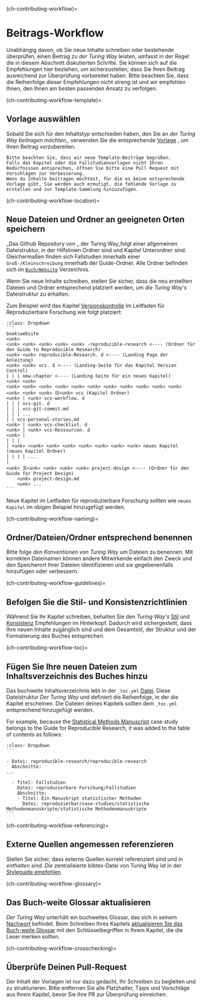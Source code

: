 (ch-contributing-workflow)=
# Beitrags-Workflow

Unabhängig davon, ob Sie neue Inhalte schreiben oder bestehende überprüfen, einen Beitrag zu _der Turing Way_ leisten, umfasst in der Regel die in diesem Abschnitt diskutierten Schritte. Sie können sich auf die Empfehlungen hier beziehen, um sicherzustellen, dass Sie Ihren Beitrag ausreichend zur Überprüfung vorbereitet haben. Bitte beachten Sie, dass die Reihenfolge dieser Empfehlungen nicht streng ist und wir empfehlen Ihnen, den Ihnen am besten passenden Ansatz zu verfolgen.

(ch-contributing-workflow-template)=
## Vorlage auswählen

Sobald Sie sich für den Inhaltstyp entschieden haben, den Sie an _der Turing Way beitragen möchten,_, verwenden Sie die entsprechende [Vorlage](https://github.com/alan-turing-institute/the-turing-way/tree/main/book/templates) , um Ihren Beitrag vorzubereiten.

```{note}
Bitte beachten Sie, dass wir neue Template-Beiträge begrüßen.
Falls das Kapitel oder die Fallstudienvorlagen nicht Ihren Bedürfnissen entsprechen, öffnen Sie bitte eine Pull Request mit Vorschlägen zur Verbesserung.
Wenn du Inhalte beitragen möchtest, für die es keine entsprechende Vorlage gibt, Sie werden auch ermutigt, die fehlende Vorlage zu erstellen und zur Template-Sammlung hinzuzufügen.
```

(ch-contributing-workflow-location)=
## Neue Dateien und Ordner an geeigneten Orten speichern

_Das Github Repository von _ der Turing Way_folgt einer allgemeinen Dateistruktur, in der Hilfslinien Ordner sind und Kapitel Unterordner sind. Gleichermaßen finden sich Fallstudien innerhalb einer `Groß-/Kleinschreibung` innerhalb der Guide-Ordner. Alle Ordner befinden sich im [`Buch/Website`](https://github.com/alan-turing-institute/the-turing-way/tree/main/book/website) Verzeichnis.</p>

Wenn Sie neue Inhalte schreiben, stellen Sie sicher, dass die neu erstellten Dateien und Ordner entsprechend platziert werden, um _die Turing Way's_ Dateistruktur zu erhalten.

Zum Beispiel wird das Kapitel [Versionskontrolle](https://the-turing-way.netlify.app/reproducible-research/vcs.html) im Leitfaden für Reproduzierbare Forschung wie folgt platziert:

````{admonition} Adding new files and folders
:class: Dropdown
```
book\website
<unk>
<unk> <unk> <unk> <unk> <unk> -reproduzible-research <---- (Ordner für den Guide to Reproducible Research)
<unk> <unk> reproducible-Research. d <---- (Landing Page der Anleitung)
<unk> <unk> vcs. d <---- (Landing-Seite für das Kapitel Version Control)
| | | new-chapter <---- (Landing-Seite für ein neues Kapitel)
<unk> <unk>
<unk> <unk> <unk> <unk> <unk> <unk> <unk> <unk> <unk> <unk> <unk> <unk> <unk> <unk> 日<unk> vcs (Kapitel Ordner)
<unk> | <unk> vcs-workflow. d
| | | vcs-git. d
| | | vcs-git-commit.md
| | | ...
| | vcs-personal-stories.md
<unk> | <unk> vcs-checklist. d
<unk> | <unk> vcs-Ressourcen. d
<unk> |
| | |
| <unk> ร<unk> <unk> <unk> <unk> <unk> <unk> <unk> neues Kapitel (neues Kapitel Ordner)
| | | | ...
|    
<unk> 文<unk> <unk> <unk> <unk> project-design <---- (Ordner für den Guide for Project Design)
    <unk> project-design.md
    <unk> ...
```
````

Neue Kapitel im Leitfaden für reproduzierbare Forschung sollten wie `neues Kapitel` im obigen Beispiel hinzugefügt werden.

(ch-contributing-workflow-naming)=
## Ordner/Dateien/Ordner entsprechend benennen

Bitte folge _den Konventionen von Turing Way_ um Dateien zu benennen. Mit korrekten Dateinamen können andere Mitwirkende einfach den Zweck und den Speicherort Ihrer Dateien identifizieren und sie gegebenenfalls hinzufügen oder verbessern.

(ch-contributing-workflow-guidelines)=
## Befolgen Sie die Stil- und Konsistenzrichtlinien

Während Sie Ihr Kapitel schreiben, behalten Sie den _Turing Way's_ [Stil](https://the-turing-way.netlify.app/community-handbook/style.html) und [Konsistenz](https://the-turing-way.netlify.app/community-handbook/consistency.html) Empfehlungen im Hinterkopf. Dadurch wird sichergestellt, dass Ihre neuen Inhalte zugänglich sind und dem Gesamtstil, der Struktur und der Formatierung des Buches entsprechen.

(ch-contributing-workflow-toc)=
## Fügen Sie Ihre neuen Dateien zum Inhaltsverzeichnis des Buches hinzu

Das buchweite Inhaltsverzeichnis lebt in der `_toc.yml` [Datei](https://github.com/alan-turing-institute/the-turing-way/blob/main/book/website/_toc.yml). Diese Dateistruktur _Der Turing Way_ und definiert die Reihenfolge, in der die Kapitel erscheinen. Die Dateien deines Kapitels sollten dem `_toc.yml` entsprechend hinzugefügt werden.

For example, because the [Statistical Methods Manuscript](https://the-turing-way.netlify.app/reproducible-research/case-studies/statistical-methods-manuscript.html) case study belongs to the Guide for Reproducible Research, it was added to the table of contents as follows:

````{admonition} Updating the book-wide table of contents
:class: Dropdown
```

- Datei: reproduzible-research/reproducible-research
  Abschnitte:
...

  - Titel: Fallstudien
    Datei: reproduzierbare Forschung/Fallstudien
    Abschnitte:
    - Titel: Ein Manuskript statistischer Methoden
      Datei: reproduzierbar/case-studies/statistische Methodenmanuskripte/statistische Methodenmanuskripte
```

````

(ch-contributing-workflow-referencing)=
## Externe Quellen angemessen referenzieren

Stellen Sie sicher, dass externe Quellen korrekt referenziert sind und in _enthalten sind. Die_ zentralisierte bibtex-Datei von Turing Way ist in der [Styleguide empfohlen](https://the-turing-way.netlify.app/community-handbook/style/style-citing.html)

(ch-contributing-workflow-glossary)=
## Das Buch-weite Glossar aktualisieren

_Der Turing Way_ unterhält ein buchweites Glossar, das sich in seinem [Nachwort](https://the-turing-way.netlify.app/afterword/glossary.html) befindet. Beim Schreiben Ihres Kapitels [aktualisieren Sie das Buch-weite Glossar](https://the-turing-way.netlify.app/community-handbook/style/style-more-styling.html) mit den Schlüsselbegriffen in Ihrem Kapitel, die die Leser merken sollten.

(ch-contributing-workflow-crosschecking)=
## Überprüfe Deinen Pull-Request

Der Inhalt der Vorlagen ist nur dazu gedacht, Ihr Schreiben zu begleiten und zu strukturieren. Bitte entfernen Sie alle Platzhalter, Tipps und Vorschläge aus Ihrem Kapitel, bevor Sie Ihre PR zur Überprüfung einreichen.
